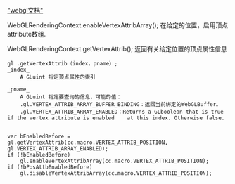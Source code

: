 ["webgl文档"]("https://developer.mozilla.org/zh-CN/docs/Web/API/WebGLRenderingContext" "markdown")

WebGLRenderingContext.enableVertexAttribArray();
在给定的位置，启用顶点attribute数组.

WebGLRenderingContext.getVertexAttrib();
返回有关给定位置的顶点属性信息

    gl .getVertexAttrib（index，pname）;
    _index_ 
        A GLuint 指定顶点属性的索引
    
    _pname_
        A GLuint 指定要查询的信息，可能的值：
        .gl.VERTEX_ATTRIB_ARRAY_BUFFER_BINDING：返回当前绑定的WebGLBuffer。
        .gl.VERTEX_ATTRIB_ARRAY_ENABLED：Returns a GLboolean that is true if the vertex attribute is enabled    at this index. Otherwise false.


    var bEnabledBefore = gl.getVertexAttrib(cc.macro.VERTEX_ATTRIB_POSITION, gl.VERTEX_ATTRIB_ARRAY_ENABLED);
    if (!bEnabledBefore)
        gl.enableVertexAttribArray(cc.macro.VERTEX_ATTRIB_POSITION);
    if (!bPosAttbEnabledBefore)
        gl.disableVertexAttribArray(cc.macro.VERTEX_ATTRIB_POSITION);

